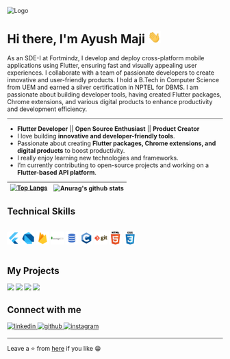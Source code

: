 ![Logo](https://github.com/AyushMaji/AyushMaji/blob/main/assets/banner.png?raw=true)


<h1 align="left">Hi there, I'm Ayush Maji  <a target="_blank" href="https://www.linkedin.com/in/ayushmaji/"></a><img src="https://raw.githubusercontent.com/AyushMaji/amicons/refs/heads/main/assets/amination/Hi.gif" width="30px"></h1></h1>

As an SDE-I at Fortmindz, I develop and deploy cross-platform mobile applications using Flutter, ensuring fast and visually appealing user experiences. I collaborate with a team of passionate developers to create innovative and user-friendly products. I hold a B.Tech in Computer Science from UEM and earned a silver certification in NPTEL for DBMS. I am passionate about building developer tools, having created Flutter packages, Chrome extensions, and various digital products to enhance productivity and development efficiency.

  ---

  
- **Flutter Developer** || **Open Source Enthusiast** || **Product Creator** <br/>  
- I love building **innovative and developer-friendly tools**. <br/>  
- Passionate about creating **Flutter packages, Chrome extensions, and digital products** to boost productivity. <br/>  
- I really enjoy learning new technologies and frameworks. <br/>  
- I’m currently contributing to open-source projects and working on a **Flutter-based API platform**. <br/>  



|[![Top Langs](https://github-readme-stats.vercel.app/api/top-langs/?username=AyushMaji&layout=compact)](https://github.com/AyushMaji/github-readme-stats)|<img align="center" src="https://github-readme-stats.vercel.app/api?username=AyushMaji&theme=light&show_icons=true" alt="Anurag's github stats" />|
|---|---|

<h2>Technical Skills</h2>

<br />
<code><img height="30" src="https://raw.githubusercontent.com/github/explore/80688e429a7d4ef2fca1e82350fe8e3517d3494d/topics/flutter/flutter.png"></code>
<code><img height="30" src="https://raw.githubusercontent.com/github/explore/80688e429a7d4ef2fca1e82350fe8e3517d3494d/topics/dart/dart.png"></code>
<code><img height="30" src="https://raw.githubusercontent.com/github/explore/80688e429a7d4ef2fca1e82350fe8e3517d3494d/topics/firebase/firebase.png"></code>
<code><img height="30" src="https://raw.githubusercontent.com/github/explore/80688e429a7d4ef2fca1e82350fe8e3517d3494d/topics/mongodb/mongodb.png"></code>
<code><img height="30" src="https://raw.githubusercontent.com/github/explore/80688e429a7d4ef2fca1e82350fe8e3517d3494d/topics/sql/sql.png"></code>
<code><img height="30" src="https://raw.githubusercontent.com/github/explore/80688e429a7d4ef2fca1e82350fe8e3517d3494d/topics/c/c.png"></code>
<code><img height="30" src="https://raw.githubusercontent.com/github/explore/80688e429a7d4ef2fca1e82350fe8e3517d3494d/topics/git/git.png"></code>
<code><img height="30" src="https://raw.githubusercontent.com/github/explore/80688e429a7d4ef2fca1e82350fe8e3517d3494d/topics/html/html.png"></code>
<code><img height="30" src="https://raw.githubusercontent.com/github/explore/80688e429a7d4ef2fca1e82350fe8e3517d3494d/topics/css/css.png"></code>
<br />
<br />

<h2>My Projects</h2>

<div align="left">
<img src="https://github-readme-stats.vercel.app/api/pin/?username=AyushMaji&repo=amicons&show_icons=true&theme=tokyonight"> 
<img src="https://github-readme-stats.vercel.app/api/pin/?username=AyushMaji&repo=weather_app&show_icons=true&theme=tokyonight"> 
<img src="https://github-readme-stats.vercel.app/api/pin/?username=AyushMaji&repo=YtAddSkip_WebExtention&show_icons=true&theme=tokyonight">
<img src="https://github-readme-stats.vercel.app/api/pin/?username=AyushMaji&repo=ayushmajiCv.github.io&show_icons=true&theme=tokyonight">
</div>


 ## Connect with me  
<div align="left">
 <a href="https://www.linkedin.com/in/ayushmaji/" target="_blank">
<img src=https://img.shields.io/badge/linkedin-%231E77B5.svg?&style=for-the-badge&logo=linkedin&logoColor=white alt=linkedin style="margin-bottom: 5px;" />
</a>
<a href="https://github.com/AyushMaji" target="_blank">
<img src=https://img.shields.io/badge/github-%2324292e.svg?&style=for-the-badge&logo=github&logoColor=white alt=github style="margin-bottom: 5px;" />
</a>
<a href="https://www.instagram.com/ayushmaji27/" target="_blank">
<img src=https://img.shields.io/badge/instagram-%23000000.svg?&style=for-the-badge&logo=instagram&logoColor=white alt=instagram style="margin-bottom: 5px;" />
</a>
</div>

---

Leave a ⭐ from [here](https://github.com/AyushMaji/AyushMaji) if you like 😁
